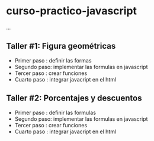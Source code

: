 # curso-practico-javascript

...

## Taller #1: Figura geométricas

- Primer paso : definir las formas
- Segundo paso: implementar las formulas en javascript
- Tercer paso : crear funciones
- Cuarto paso : integrar javacript en el html



## Taller #2: Porcentajes y descuentos

- Primer paso : definir las formulas
- Segundo paso: implementar las formulas en javascript
- Tercer paso : crear funciones
- Cuarto paso : integrar javacript en el html